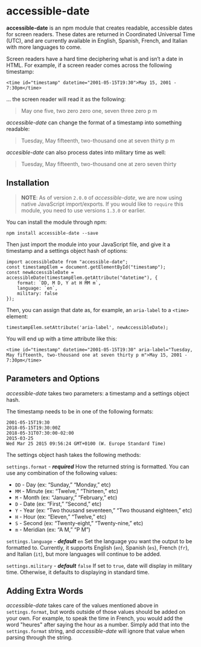 # accessible-date

**accessible-date** is an npm module that creates readable, accessible dates for screen readers. These dates are returned in Coordinated Universal Time (UTC), and are currently available in English, Spanish, French, and Italian with more languages to come.

Screen readers have a hard time deciphering what is and isn’t a date in HTML. For example, if a screen reader comes across the following timestamp:

```
<time id="timestamp" datetime="2001-05-15T19:30">May 15, 2001 - 7:30pm</time>
```

… the screen reader will read it as the following:

> May one five, two zero zero one, seven three zero p m

*accessible-date* can change the format of a timestamp into something readable:

> Tuesday, May fifteenth, two-thousand one at seven thirty p m

*accesible-date* can also process dates into military time as well:

> Tuesday, May fifteenth, two-thousand one at zero seven thirty

## Installation

> **NOTE**: As of version `2.0.0` of *accessible-date*, we are now using native JavaScript import/exports. If you would like to `require` this module, you need to use versions `1.3.0` or earlier.

You can install the module through npm:

```
npm install accessible-date --save
```

Then just import the module into your JavaScript file, and give it a timestamp and a settings object hash of options:

```
import accessibleDate from "accessible-date";
const timestampElem = document.getElementById("timestamp");
const newAccessibleDate = accessibleDate(timestampElem.getAttribute("datetime"), {
    format: `DD, M D, Y at H MM m`,
    language: `en`,
    military: false
});
```

Then, you can assign that date as, for example, an `aria-label` to a `<time>` element:

```
timestampElem.setAttribute('aria-label', newAccessibleDate);
```

You will end up with a time attribute like this:

```
<time id="timestamp" datetime="2001-05-15T19:30" aria-label="Tuesday, May fifteenth, two-thousand one at seven thirty p m">May 15, 2001 - 7:30pm</time>
```
    
## Parameters and Options

*accessible-date* takes two parameters: a timestamp and a settings object hash.

The timestamp needs to be in one of the following formats:

```
2001-05-15T19:30
2018-05-15T19:30:00Z
2018-05-31T07:30:00-02:00
2015-03-25
Wed Mar 25 2015 09:56:24 GMT+0100 (W. Europe Standard Time)
```

The settings object hash takes the following methods:

`settings.format` - ***required***
How the returned string is formatted. You can use any combination of the following values:

- `DD` - Day (ex: “Sunday,” “Monday,” etc)
- `MM` - Minute (ex: “Twelve,” “Thirteen,” etc)
- `M` - Month (ex: “January,” “February,” etc)
- `D` - Date (ex: “First,” “Second,” etc)
- `Y` - Year (ex: “Two thousand seventeen,” “Two thousand eighteen,” etc)
- `H` - Hour (ex: “Eleven,” “Twelve,” etc)
- `S` - Second (ex: “Twenty-eight,” “Twenty-nine,” etc)
- `m` - Meridian (ex: “A M,” “P M”)

`settings.language` - ***default*** `en`
Set the language you want the output to be formatted to. Currently, it supports English (`en`), Spanish (`es`), French (`fr`), and Italian (`it`), but more languages will continue to be added.

`settings.military` - ***default*** `false`
If set to `true`, date will display in military time. Otherwise, it defaults to displaying in standard time.

## Adding Extra Words

*accessible-date* takes care of the values mentioned above in `settings.format`, but words outside of those values should be added on your own. For example, to speak the time in French, you would add the word "heures" after saying the hour as a number. Simply add that into the `settings.format` string, and *accessible-date* will ignore that value when parsing through the string.
